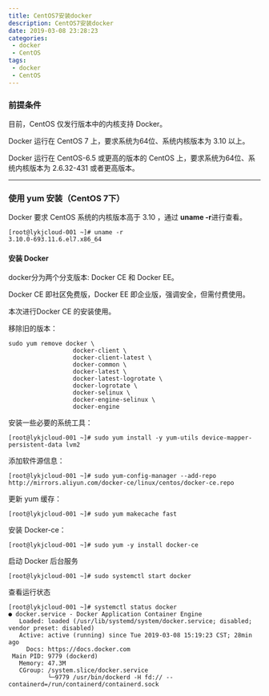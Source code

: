 ```yaml
---
title: CentOS7安装docker
description: CentOS7安装docker
date: 2019-03-08 23:28:23
categories:
 - docker
 - CentOS
tags:
 - docker
 - CentOS
---
```

### 前提条件

目前，CentOS 仅发行版本中的内核支持 Docker。

Docker 运行在 CentOS 7 上，要求系统为64位、系统内核版本为 3.10 以上。

Docker 运行在 CentOS-6.5 或更高的版本的 CentOS 上，要求系统为64位、系统内核版本为 2.6.32-431 或者更高版本。

------

### 使用 yum 安装（CentOS 7下）

Docker 要求 CentOS 系统的内核版本高于 3.10 ，通过 **uname -r**进行查看。 

```shell
[root@lykjcloud-001 ~]# uname -r
3.10.0-693.11.6.el7.x86_64
```

#### 安装 Docker

docker分为两个分支版本: Docker CE 和 Docker EE。

Docker CE 即社区免费版，Docker EE 即企业版，强调安全，但需付费使用。

本次进行Docker CE 的安装使用。

移除旧的版本：

```shell
sudo yum remove docker \
                  docker-client \
                  docker-client-latest \
                  docker-common \
                  docker-latest \
                  docker-latest-logrotate \
                  docker-logrotate \
                  docker-selinux \
                  docker-engine-selinux \
                  docker-engine
```

安装一些必要的系统工具：

```shell
[root@lykjcloud-001 ~]# sudo yum install -y yum-utils device-mapper-persistent-data lvm2
```

添加软件源信息：

```shell
[root@lykjcloud-001 ~]# sudo yum-config-manager --add-repo http://mirrors.aliyun.com/docker-ce/linux/centos/docker-ce.repo
```

更新 yum 缓存：

```shell
[root@lykjcloud-001 ~]# sudo yum makecache fast
```

安装 Docker-ce：

```shell
[root@lykjcloud-001 ~]# sudo yum -y install docker-ce
```

启动 Docker 后台服务

```shell
[root@lykjcloud-001 ~]# sudo systemctl start docker
```

查看运行状态

```shell
[root@lykjcloud-001 ~]# systemctl status docker
● docker.service - Docker Application Container Engine
   Loaded: loaded (/usr/lib/systemd/system/docker.service; disabled; vendor preset: disabled)
   Active: active (running) since Tue 2019-03-08 15:19:23 CST; 28min ago
     Docs: https://docs.docker.com
 Main PID: 9779 (dockerd)
   Memory: 47.3M
   CGroup: /system.slice/docker.service
           └─9779 /usr/bin/dockerd -H fd:// --containerd=/run/containerd/containerd.sock

```

  